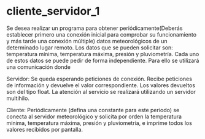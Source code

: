 # cliente_servidor_1

 Se desea realizar un programa para obtener periódicamente(Deberás establecer primero una conexión inicial para comprobar su funcionamiento y más tarde una conexión múltiple) datos meteorológicos de un determinado lugar remoto. Los datos que se pueden solicitar son: temperatura mínima, temperatura máxima, presión y pluviometría. Cada uno de estos datos se puede pedir de forma independiente. Para ello se utilizará una comunicación donde

Servidor: Se queda esperando peticiones de conexión. Recibe peticiones de información y devuelve el valor correspondiente. Los valores devueltos son del tipo float. La atención al servicio se realizará utilizando un servidor multihilo.

Cliente: Periódicamente (defina una constante para este periodo) se conecta al servidor meteorológico y solicita por orden la temperatura mínima, temperatura máxima, presión y pluviometría, e imprime todos los valores recibidos por pantalla.

